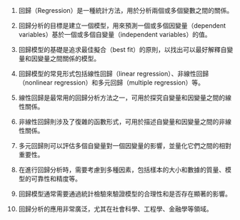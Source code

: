 1. 回歸（Regression）是一種統計方法，用於分析兩個或多個變數之間的關係。

2. 回歸分析的目標是建立一個模型，用來預測一個或多個因變量（dependent variables）基於一個或多個自變量（independent variables）的值。

3. 回歸模型的基礎是追求最佳擬合（best fit）的原則，以找出可以最好解釋自變量和因變量之間關係的模型。

4. 回歸模型的常見形式包括線性回歸（linear regression）、非線性回歸（nonlinear regression）和多元回歸（multiple regression）等。

5. 線性回歸是最常用的回歸分析方法之一，可用於探究自變量和因變量之間的線性關係。

6. 非線性回歸則涉及了復雜的函數形式，可用於描述自變量和因變量之間的非線性關係。

7. 多元回歸則可以評估多個自變量對一個因變量的影響，並量化它們之間的相對重要性。

8. 在進行回歸分析時，需要考慮到多種因素，包括樣本的大小和數據的質量、模型的可靠性和精度等。

9. 回歸模型通常需要通過統計檢驗來驗證模型的合理性和是否存在顯著的影響。

10. 回歸分析的應用非常廣泛，尤其在社會科學、工程學、金融學等領域。